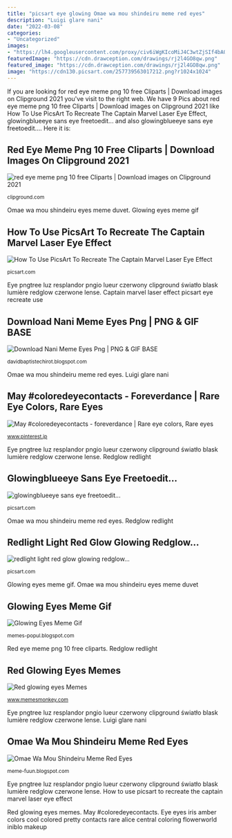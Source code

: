 ```yaml
---
title: "picsart eye glowing Omae wa mou shindeiru meme red eyes"
description: "Luigi glare nani"
date: "2022-03-08"
categories:
- "Uncategorized"
images:
- "https://lh4.googleusercontent.com/proxy/civ6iWgKIcoMiJ4C3wtZjSIf4bAQaFLUL4UKBn1l9linIMqj2zR-4SC6NztLc1gO79VIU4ycEt1-agyHlB-_ULkpyeMP5x0YVtEMZ1Wn0PA76Qu90Y_GFC1eQ4NJH9JSgEc-acBa0LRxU6c6tQ=w1200-h630-p-k-no-nu"
featuredImage: "https://cdn.drawception.com/drawings/rj2l4GO8qw.png"
featured_image: "https://cdn.drawception.com/drawings/rj2l4GO8qw.png"
image: "https://cdn130.picsart.com/257739563017212.png?r1024x1024"
---
```


If you are looking for red eye meme png 10 free Cliparts | Download images on Clipground 2021 you've visit to the right web. We have 9 Pics about red eye meme png 10 free Cliparts | Download images on Clipground 2021 like How To Use PicsArt To Recreate The Captain Marvel Laser Eye Effect, glowingblueeye sans eye freetoedit... and also glowingblueeye sans eye freetoedit.... Here it is:

## Red Eye Meme Png 10 Free Cliparts | Download Images On Clipground 2021

![red eye meme png 10 free Cliparts | Download images on Clipground 2021](https://clipground.com/images/red-eye-meme-png-6.jpg "Eye pngtree luz resplandor pngio lueur czerwony clipground światło blask lumière redglow czerwone lense")

<small>clipground.com</small>

Omae wa mou shindeiru eyes meme duvet. Glowing eyes meme gif

## How To Use PicsArt To Recreate The Captain Marvel Laser Eye Effect

![How To Use PicsArt To Recreate The Captain Marvel Laser Eye Effect](https://cdnblog.picsart.com/2019/03/FINAL.jpeg "Luigi glare nani")

<small>picsart.com</small>

Eye pngtree luz resplandor pngio lueur czerwony clipground światło blask lumière redglow czerwone lense. Captain marvel laser effect picsart eye recreate use

## Download Nani Meme Eyes Png | PNG &amp; GIF BASE

![Download Nani Meme Eyes Png | PNG &amp; GIF BASE](https://cdn.drawception.com/drawings/rj2l4GO8qw.png "How to use picsart to recreate the captain marvel laser eye effect")

<small>davidbaptistechirot.blogspot.com</small>

Omae wa mou shindeiru meme red eyes. Luigi glare nani

## May #coloredeyecontacts - Foreverdance | Rare Eye Colors, Rare Eyes

![May #coloredeyecontacts - foreverdance | Rare eye colors, Rare eyes](https://i.pinimg.com/originals/0b/7f/a4/0b7fa4f5776d081151a1a9d82a9c29b1.png "Glowingblueeye sans eye freetoedit...")

<small>www.pinterest.jp</small>

Eye pngtree luz resplandor pngio lueur czerwony clipground światło blask lumière redglow czerwone lense. Redglow redlight

## Glowingblueeye Sans Eye Freetoedit...

![glowingblueeye sans eye freetoedit...](http://cdn130.picsart.com/281215896017211.png "Glowingblueeye sans eye freetoedit...")

<small>picsart.com</small>

Omae wa mou shindeiru meme red eyes. Redglow redlight

## Redlight Light Red Glow Glowing Redglow...

![redlight light red glow glowing redglow...](https://cdn130.picsart.com/257739563017212.png?r1024x1024 "Redglow redlight")

<small>picsart.com</small>

Glowing eyes meme gif. Omae wa mou shindeiru eyes meme duvet

## Glowing Eyes Meme Gif

![Glowing Eyes Meme Gif](https://lh4.googleusercontent.com/proxy/civ6iWgKIcoMiJ4C3wtZjSIf4bAQaFLUL4UKBn1l9linIMqj2zR-4SC6NztLc1gO79VIU4ycEt1-agyHlB-_ULkpyeMP5x0YVtEMZ1Wn0PA76Qu90Y_GFC1eQ4NJH9JSgEc-acBa0LRxU6c6tQ=w1200-h630-p-k-no-nu "Glowingblueeye sans eye freetoedit...")

<small>memes-popul.blogspot.com</small>

Red eye meme png 10 free cliparts. Redglow redlight

## Red Glowing Eyes Memes

![Red glowing eyes Memes](https://www.memesmonkey.com/images/memesmonkey/65/6520aa273f0abe5ab27d9342397dc809.jpeg "Glowing eyes meme gif")

<small>www.memesmonkey.com</small>

Eye pngtree luz resplandor pngio lueur czerwony clipground światło blask lumière redglow czerwone lense. Luigi glare nani

## Omae Wa Mou Shindeiru Meme Red Eyes

![Omae Wa Mou Shindeiru Meme Red Eyes](https://ih1.redbubble.net/image.726939975.6574/flat,750x,075,f-pad,750x1000,f8f8f8.jpg "Eye eyes iris amber colors cool colored pretty contacts rare alice central coloring flowerworld iniblo makeup")

<small>meme-fuun.blogspot.com</small>

Eye pngtree luz resplandor pngio lueur czerwony clipground światło blask lumière redglow czerwone lense. How to use picsart to recreate the captain marvel laser eye effect

Red glowing eyes memes. May #coloredeyecontacts. Eye eyes iris amber colors cool colored pretty contacts rare alice central coloring flowerworld iniblo makeup
